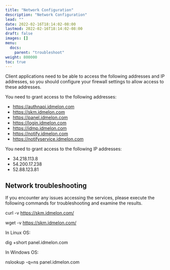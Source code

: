 ```yaml
---
title: "Network Configuration"
description: "Network Configuration"
lead: ""
date: 2022-02-16T18:14:02-08:00
lastmod: 2022-02-16T18:14:02-08:00
draft: false
images: []
menu:
  docs:
    parent: "troubleshoot"
weight: 800000
toc: true
---
```



Client applications need to be able to access the following addresses and IP addresses,
so you should configure your firewall settings to allow access to these addresses.

You need to grant access to the following addresses:

* https://authnapi.idmelon.com
* https://skm.idmelon.com
* https://panel.idmelon.com
* https://login.idmelon.com
* https://idmp.idmelon.com
* https://notify.idmelon.com
* https://notifyservice.idmelon.com

You need to grant access to the following IP addresses:

* 34.218.113.8
* 54.200.17.238
* 52.88.123.81

## Network troubleshooting

If you encounter any issues accessing the services,
please execute the following commands for troubleshooting and examine the results.

  curl  -v https://skm.idmelon.com/

  wget  -v https://skm.idmelon.com/

In Linux OS:

  dig +short panel.idmelon.com

In Windows OS:

  nslookup -q=ns panel.idmelon.com
